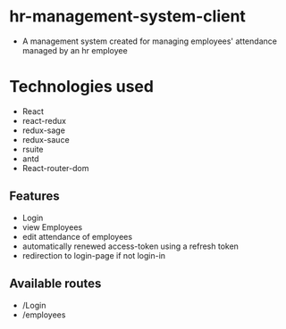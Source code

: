 # hr-management-system-client

* A management system created for managing employees' attendance managed by an hr employee

# Technologies used

* React
* react-redux
* redux-sage
* redux-sauce
* rsuite
* antd
* React-router-dom

## Features

* Login
* view Employees
* edit attendance of employees
* automatically renewed access-token using a refresh token
* redirection to login-page if not login-in

## Available routes

* /Login
* /employees